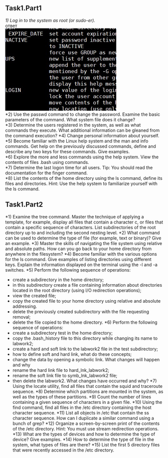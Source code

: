 ## Task1.Part1

*1) Log in to the system as root (or sudo-er).*  
ответ  
<img src="images/1.jpg">  
*2) Use the passwd command to change the password. Examine the basic parameters 
of the command. What system file does it change?  
*3) Determine the users registered in the system, as well as  what commands they 
execute. What additional information can be gleaned from the command execution?
*4) Change personal information about yourself.  
*5) Become familiar with the Linux help system and the man and info commands. 
Get help on the previously discussed commands, define and describe any two keys 
for these commands. Give examples.  
*6) Explore the more and less commands using the help system. View the contents of 
files .bash using commands.  
*7) Determine the last logon time for all users.  Tip: You should read the 
documentation for the finger command.  
*8) List the contents of the home directory using the ls command, define its files 
and directories. Hint: Use the help system to familiarize yourself with the ls 
command.  
## Task1.Part2
*1) Examine the  tree  command. Master the technique of applying a template, for 
example, display all files that contain a character  c, or files that contain a specific 
sequence of characters. List subdirectories of the root directory up to and including 
the second nesting level.
*2) What command can be used to determine the type of file (for example, text or 
binary)? Give an example.
*3) Master the skills of navigating the file system using relative and absolute paths. 
How can you go back to your home directory from anywhere in the filesystem?
*4) Become familiar with the various options for the ls command. Give examples of 
listing directories using different keys. Explain the information displayed on the 
terminal using the -l and -a switches.
*5) Perform the following sequence of operations:
- create a subdirectory in the home directory;
-  in this subdirectory create a file containing information about directories located in 
the root directory (using I/O redirection operations);
- view the created file;
-  copy the created file to your home directory using relative and absolute addressing.
- delete the previously created subdirectory with the file requesting removal; 
- delete the file copied to the home directory.
*6) Perform the following sequence of operations:
- create a subdirectory test in the home directory;
-  copy the  .bash_history  file to this directory while changing its name to
labwork2;
- create a hard and soft link to the labwork2 file in the test subdirectory;
- how to define soft and hard link, what do these concepts;
- change the data by opening a symbolic link. What changes will happen and why
- rename the hard link file to hard_lnk_labwork2;
- rename the soft link file to symb_lnk_labwork2 file;
- then delete the labwork2. What changes have occurred and why?
*7) Using the locate utility, find all files that contain the squid and traceroute
sequence.
*8) Determine which partitions are mounted in the system, as well as the types of
these partitions.
*9) Count the number of lines containing a given  sequence of characters in a given
file.
*10) Using the find  command, find all files in the /etc directory containing the  host 
character sequence.
*11) List all objects in /etc that contain the ss character sequence. How can I  duplicate 
a similar command using a bunch of grep?
*12) Organize a screen-by-screen print of the contents of the /etc directory. Hint:  You 
must use stream redirection operations.
*13) What are the types of devices and how to determine the type of device? Give
examples.
*14) How to determine the type of file in the system, what types of files are there?
*15) List the first 5 directory files that were recently accessed in the /etc directory. 